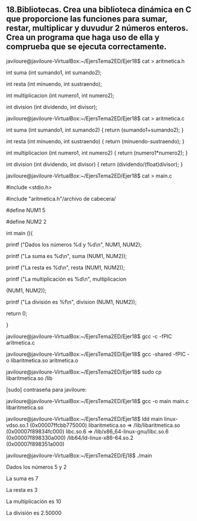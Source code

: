 ## 18.Bibliotecas. Crea una biblioteca dinámica en C que proporcione las funciones para sumar, restar, multiplicar y duvudur 2 números enteros. Crea un programa que haga uso de ella y comprueba que se ejecuta correctamente.
javiloure@javiloure-VirtualBox:~/EjersTema2ED/Ejer18$ cat > aritmetica.h

int suma (int sumando1, int sumando2);

int resta (int minuendo, int sustraendo);

int multiplicacion (int numero1, int numero2);

int division (int dividendo, int divisor);

javiloure@javiloure-VirtualBox:~/EjersTema2ED/Ejer18$ cat > aritmetica.c

int suma (int sumando1, int sumando2) { return (sumando1+sumando2); }

int resta (int minuendo, int sustraendo) { return (minuendo-sustraendo); }

int multiplicacion (int numero1, int numero2) { return (numero1*numero2); }

int division (int dividendo, int divisor) { return (dividendo/(float)divisor); } 

javiloure@javiloure-VirtualBox:~/EjersTema2ED/Ejer18$ cat > main.c

#include <stdio.h>

#include "aritmetica.h"/archivo de cabecera/

#define NUM1 5

#define NUM2 2

int main (){

printf ("Dados los números %d y %d\n", NUM1, NUM2);

printf ("La suma es %d\n", suma (NUM1, NUM2));

printf ("La resta es %d\n", resta (NUM1, NUM2));

printf ("La multiplicación es %d\n", multiplicacion

(NUM1, NUM2));

printf ("La división es %f\n", division (NUM1, NUM2));

return 0;

}

javiloure@javiloure-VirtualBox:~/EjersTema2ED/Ejer18$ gcc -c -fPIC aritmetica.c

javiloure@javiloure-VirtualBox:~/EjersTema2ED/Ejer18$ gcc -shared -fPIC -o libaritmetica.so aritmetica.o

javiloure@javiloure-VirtualBox:~/EjersTema2ED/Ejer18$ sudo cp libaritmetica.so /lib

[sudo] contraseña para javiloure:

javiloure@javiloure-VirtualBox:~/EjersTema2ED/Ejer18$ gcc -o main main.c libaritmetica.so

javiloure@javiloure-VirtualBox:~/EjersTema2ED/Ejer18$ ldd main linux-vdso.so.1 (0x00007ffcbb775000) libaritmetica.so => /lib/libaritmetica.so (0x00007f89834fc000) libc.so.6 => /lib/x86_64-linux-gnu/libc.so.6 (0x00007f898330a000) /lib64/ld-linux-x86-64.so.2 (0x00007f898351a000)

javiloure@javiloure-VirtualBox:~/EjersTema2ED/Ej18$ ./main

Dados los números 5 y 2

La suma es 7

La resta es 3

La multiplicación es 10

La división es 2.50000
